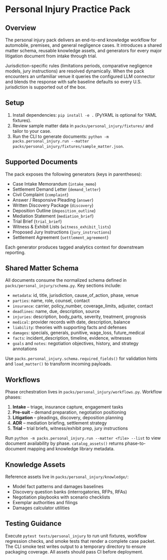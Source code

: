 # Personal Injury Practice Pack

## Overview
The personal injury pack delivers an end-to-end knowledge workflow for automobile, premises, and general negligence cases. It introduces a shared matter schema, reusable knowledge assets, and generators for every major litigation document from intake through trial.

Jurisdiction-specific rules (limitations periods, comparative negligence models, jury instructions) are resolved dynamically. When the pack encounters an unfamiliar venue it queries the configured LLM connector and blends the response with safe baseline defaults so every U.S. jurisdiction is supported out of the box.

## Setup
1. Install dependencies: `pip install -e .` (PyYAML is optional for YAML fixtures).
2. Review sample matter data in `packs/personal_injury/fixtures/` and tailor to your case.
3. Run the CLI to generate documents: `python -m packs.personal_injury.run --matter packs/personal_injury/fixtures/sample_matter.json`.

## Supported Documents
The pack exposes the following generators (keys in parentheses):
- Case Intake Memorandum (`intake_memo`)
- Settlement Demand Letter (`demand_letter`)
- Civil Complaint (`complaint`)
- Answer / Responsive Pleading (`answer`)
- Written Discovery Package (`discovery`)
- Deposition Outline (`deposition_outline`)
- Mediation Statement (`mediation_brief`)
- Trial Brief (`trial_brief`)
- Witness & Exhibit Lists (`witness_exhibit_lists`)
- Proposed Jury Instructions (`jury_instructions`)
- Settlement Agreement (`settlement_agreement`)

Each generator produces tagged analytics context for downstream reporting.

## Shared Matter Schema
All documents consume the normalized schema defined in `packs/personal_injury/schema.py`. Key sections include:
- `metadata`: id, title, jurisdiction, cause_of_action, phase, venue
- `parties`: name, role, counsel, contact
- `insurance`: carrier, policy_number, coverage_limits, adjuster, contact
- `deadlines`: name, due, description, source
- `injuries`: description, body_parts, severity, treatment, prognosis
- `medical`: provider records with date, description, balance
- `liability`: theories with supporting facts and defenses
- `damages`: specials, generals, punitive, wage_loss, future_medical
- `facts`: incident_description, timeline, evidence, witnesses
- `goals` and `notes`: negotiation objectives, history, and strategy annotations

Use `packs.personal_injury.schema.required_fields()` for validation hints and `load_matter()` to transform incoming payloads.

## Workflows
Phase orchestration lives in `packs/personal_injury/workflows.py`. Workflow phases:
1. **Intake** – triage, insurance capture, engagement tasks
2. **Pre-suit** – demand preparation, negotiation positioning
3. **Litigation** – pleadings, discovery, deposition planning
4. **ADR** – mediation briefing, settlement strategy
5. **Trial** – trial briefs, witness/exhibit prep, jury instructions

Run `python -m packs.personal_injury.run --matter <file> --list` to view document availability by phase. `catalog_assets()` returns phase-to-document mapping and knowledge library metadata.

## Knowledge Assets
Reference assets live in `packs/personal_injury/knowledge/`:
- Model fact patterns and damages baselines
- Discovery question banks (interrogatories, RFPs, RFAs)
- Negotiation playbooks with scenario checklists
- Exemplar authorities and filings
- Damages calculator utilities

## Testing Guidance
Execute `pytest tests/personal_injury` to run unit fixtures, workflow regression checks, and smoke tests that render a complete case packet. The CLI smoke test writes output to a temporary directory to ensure packaging coverage. All assets should pass CI before deployment.
